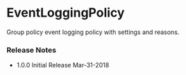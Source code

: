 # EventLoggingPolicy
Group policy event logging policy with settings and reasons.


### Release Notes
- 1.0.0	Initial Release	Mar-31-2018